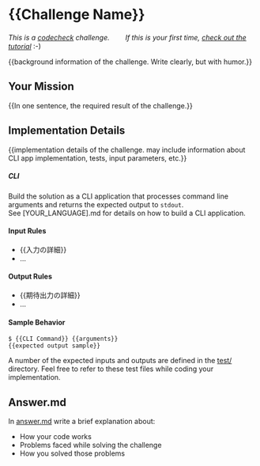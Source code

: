 <!-- TODO: If an English version is not required, remove this file. -->

# {{Challenge Name}}

*This is a [codecheck](https://code-check.io) challenge.　　
If this is your first time, [check out the tutorial](https://app.code-check.io/orgs/codecheck/challenges/77)* :-)  

{{background information of the challenge. Write clearly, but with humor.}}

## Your Mission
{{In one sentence, the required result of the challenge.}}

## Implementation Details
{{implementation details of the challenge.  may include information about
 CLI app implementation, tests, input parameters, etc.}}

##### CLI
Build the solution as a CLI application that processes command line arguments and returns the expected output to `stdout`.  
See [YOUR_LANGUAGE].md for details on how to build a CLI application.

#### Input Rules
- {{入力の詳細}}
- ...

#### Output Rules
- {{期待出力の詳細}}
 - ...

#### Sample Behavior
```shell
$ {{CLI Command}} {{arguments}}
{{expected output sample}}
 ```

 A number of the expected inputs and outputs are defined in the [test/](./test/) directory.
 Feel free to refer to these test files while coding your implementation.

## Answer.md
In [answer.md](answer.md) write a brief explanation about:

- How your code works
- Problems faced while solving the challenge
- How you solved those problems
